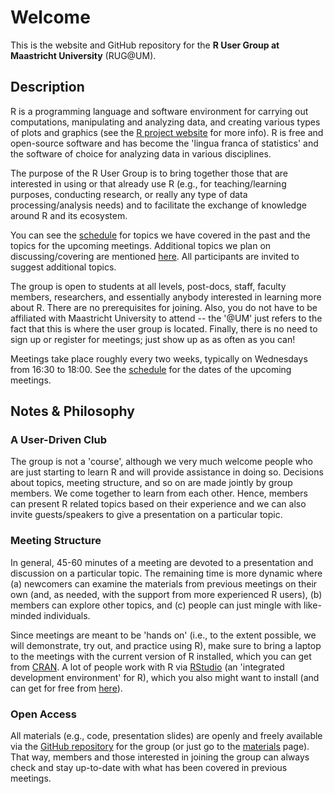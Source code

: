 # Welcome

This is the website and GitHub repository for the **R User Group at Maastricht University** (RUG@UM).

## Description

R is a programming language and software environment for carrying out computations, manipulating and analyzing data, and creating various types of plots and graphics (see the [R project website](https://www.r-project.org) for more info). R is free and open-source software and has become the 'lingua franca of statistics' and the software of choice for analyzing data in various disciplines.

The purpose of the R User Group is to bring together those that are interested in using or that already use R (e.g., for teaching/learning purposes, conducting research, or really any type of data processing/analysis needs) and to facilitate the exchange of knowledge around R and its ecosystem.

You can see the [schedule](schedule.md) for topics we have covered in the past and the topics for the upcoming meetings. Additional topics we plan on discussing/covering are mentioned [here](topics.md). All participants are invited to suggest additional topics.

The group is open to students at all levels, post-docs, staff, faculty members, researchers, and essentially anybody interested in learning more about R. There are no prerequisites for joining. Also, you do not have to be affiliated with Maastricht University to attend -- the '@UM' just refers to the fact that this is where the user group is located. Finally, there is no need to sign up or register for meetings; just show up as as often as you can!

Meetings take place roughly every two weeks, typically on Wednesdays from 16:30 to 18:00. See the [schedule](schedule.md) for the dates of the upcoming meetings.

## Notes & Philosophy

### A User-Driven Club

The group is not a 'course', although we very much welcome people who are just starting to learn R and will provide assistance in doing so. Decisions about topics, meeting structure, and so on are made jointly by group members. We come together to learn from each other. Hence, members can present R related topics based on their experience and we can also invite guests/speakers to give a presentation on a particular topic.

### Meeting Structure

In general, 45-60 minutes of a meeting are devoted to a presentation and discussion on a particular topic. The remaining time is more dynamic where (a) newcomers can examine the materials from previous meetings on their own (and, as needed, with the support from more experienced R users), (b) members can explore other topics, and (c) people can just mingle with like-minded individuals.

Since meetings are meant to be 'hands on' (i.e., to the extent possible, we will demonstrate, try out, and practice using R), make sure to bring a laptop to the meetings with the current version of R installed, which you can get from [CRAN](https://cran.r-project.org). A lot of people work with R via [RStudio](https://posit.co/products/open-source/rstudio/) (an 'integrated development environment' for R), which you also might want to install (and can get for free from [here](https://posit.co/download/rstudio-desktop/)).

### Open Access

All materials (e.g., code, presentation slides) are openly and freely available via the [GitHub repository](https://github.com/wviechtb/r-user-group) for the group (or just go to the [materials](materials.md) page). That way, members and those interested in joining the group can always check and stay up-to-date with what has been covered in previous meetings.
